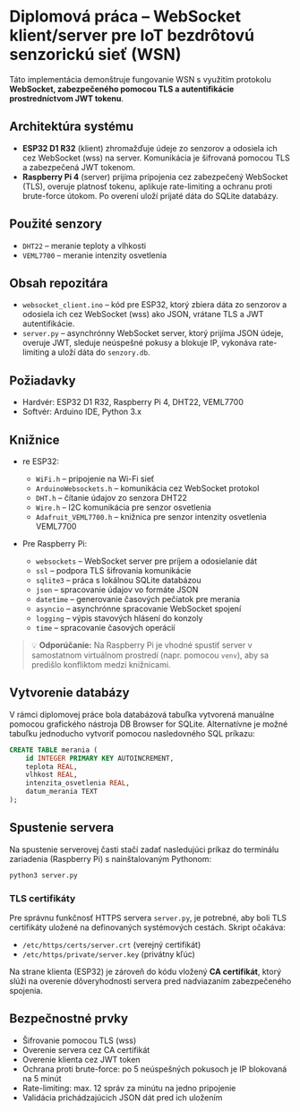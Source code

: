 # Diplomová práca – WebSocket klient/server pre IoT bezdrôtovú senzorickú sieť (WSN)

Táto implementácia demonštruje fungovanie WSN s využitím protokolu **WebSocket, zabezpečeného pomocou TLS a autentifikácie prostredníctvom JWT tokenu**.

## Architektúra systému

- **ESP32 D1 R32** (klient) zhromažďuje údeje zo senzorov a odosiela ich cez WebSocket (wss) na server. Komunikácia je šifrovaná pomocou TLS a zabezpečená JWT tokenom.
- **Raspberry Pi 4** (server) prijíma prípojenia cez zabezpečený WebSocket (TLS), overuje platnosť tokenu, aplikuje rate-limiting a ochranu proti brute-force útokom. Po overení uloží prijaté dáta do SQLite databázy.

## Použité senzory

- `DHT22` – meranie teploty a vlhkosti
- `VEML7700` – meranie intenzity osvetlenia

## Obsah repozitára

- `websocket_client.ino` – kód pre ESP32, ktorý zbiera dáta zo senzorov a odosiela ich cez WebSocket (wss) ako JSON, vrátane TLS a JWT autentifikácie.
- `server.py` – asynchrónny WebSocket server, ktorý prijíma JSON údeje, overuje JWT, sleduje neúspešné pokusy a blokuje IP, vykonáva rate-limiting a uloží dáta do `senzory.db`.

## Požiadavky

- Hardvér: ESP32 D1 R32, Raspberry Pi 4, DHT22, VEML7700
- Softvér: Arduino IDE, Python 3.x

## Knižnice

- re ESP32:
  - `WiFi.h` – pripojenie na Wi-Fi sieť
  - `ArduinoWebsockets.h` – komunikácia cez WebSocket protokol
  - `DHT.h` – čítanie údajov zo senzora DHT22
  - `Wire.h` – I2C komunikácia pre senzor osvetlenia
  - `Adafruit_VEML7700.h` – knižnica pre senzor intenzity osvetlenia VEML7700

- Pre Raspberry Pi:
  - `websockets` – WebSocket server pre príjem a odosielanie dát
  - `ssl` – podpora TLS šifrovania komunikácie
  - `sqlite3` – práca s lokálnou SQLite databázou
  - `json` – spracovanie údajov vo formáte JSON
  - `datetime` – generovanie časových pečiatok pre merania
  - `asyncio` – asynchrónne spracovanie WebSocket spojení
  - `logging` – výpis stavových hlásení do konzoly
  - `time` – spracovanie časových operácií

> 💡 **Odporúčanie:** Na Raspberry Pi je vhodné spustiť server v samostatnom virtuálnom prostredí (napr. pomocou `venv`), aby sa predišlo konfliktom medzi knižnicami.

## Vytvorenie databázy

V rámci diplomovej práce bola databázová tabuľka vytvorená manuálne pomocou grafického nástroja DB Browser for SQLite. Alternatívne je možné tabuľku jednoducho vytvoriť pomocou nasledovného SQL príkazu:

```sql
CREATE TABLE merania (
    id INTEGER PRIMARY KEY AUTOINCREMENT,
    teplota REAL,
    vlhkost REAL,
    intenzita_osvetlenia REAL,
    datum_merania TEXT
);
```

## Spustenie servera

Na spustenie serverovej časti stačí zadať nasledujúci príkaz do terminálu zariadenia (Raspberry Pi) s nainštalovaným Pythonom:

```bash
python3 server.py
```

### TLS certifikáty

Pre správnu funkčnosť HTTPS servera `server.py`, je potrebné, aby boli TLS certifikáty uložené na definovaných systémových cestách. Skript očakáva:

- `/etc/https/certs/server.crt` (verejný certifikát)
- `/etc/https/private/server.key` (privátny kľúc)

Na strane klienta (ESP32) je zároveň do kódu vložený **CA certifikát**, ktorý slúži na overenie dôveryhodnosti servera pred nadviazaním zabezpečeného spojenia.

## Bezpečnostné prvky

- Šifrovanie pomocou TLS (wss)
- Overenie servera cez CA certifikát
- Overenie klienta cez JWT token
- Ochrana proti brute-force: po 5 neúspešných pokusoch je IP blokovaná na 5 minút
- Rate-limiting: max. 12 správ za minútu na jedno pripojenie
- Validácia prichádzajúcich JSON dát pred ich uložením
